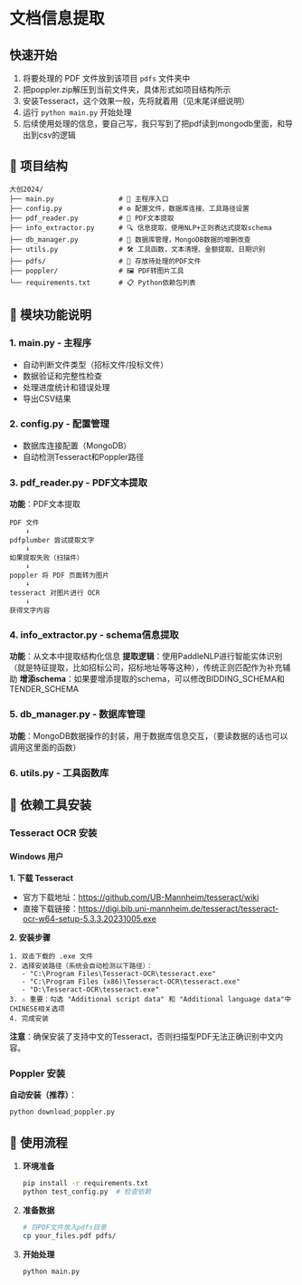 # 文档信息提取

## 快速开始

1. 将要处理的 PDF 文件放到该项目 `pdfs` 文件夹中
2. 把poppler.zip解压到当前文件夹，具体形式如项目结构所示
3. 安装Tesseract，这个效果一般，先将就着用（见末尾详细说明）
4. 运行 `python main.py` 开始处理
5. 后续使用处理的信息，要自己写，我只写到了把pdf读到mongodb里面，和导出到csv的逻辑

## 📁 项目结构

```
大创2024/
├── main.py                # 🚀 主程序入口
├── config.py              # ⚙️ 配置文件，数据库连接、工具路径设置
├── pdf_reader.py          # 📖 PDF文本提取
├── info_extractor.py      # 🔍 信息提取，使用NLP+正则表达式提取schema
├── db_manager.py          # 💾 数据库管理，MongoDB数据的增删改查
├── utils.py               # 🛠️ 工具函数，文本清理、金额提取、日期识别
├── pdfs/                  # 📂 存放待处理的PDF文件
├── poppler/               # 🖼️ PDF转图片工具
└── requirements.txt       # 📋 Python依赖包列表
```

## 🧩 模块功能说明

### 1. main.py - 主程序
- 自动判断文件类型（招标文件/投标文件）
- 数据验证和完整性检查
- 处理进度统计和错误处理
- 导出CSV结果

### 2. config.py - 配置管理
- 数据库连接配置（MongoDB）
- 自动检测Tesseract和Poppler路径

### 3. pdf_reader.py - PDF文本提取
**功能**：PDF文本提取
```
PDF 文件
    ↓
pdfplumber 尝试提取文字
    ↓
如果提取失败（扫描件）
    ↓
poppler 将 PDF 页面转为图片 
    ↓
tesseract 对图片进行 OCR
    ↓
获得文字内容
```

### 4. info_extractor.py - schema信息提取
**功能**：从文本中提取结构化信息
**提取逻辑**：使用PaddleNLP进行智能实体识别（就是特征提取，比如招标公司，招标地址等等这种），传统正则匹配作为补充辅助
**增添schema**：如果要增添提取的schema，可以修改BIDDING_SCHEMA和TENDER_SCHEMA

### 5. db_manager.py - 数据库管理
**功能**：MongoDB数据操作的封装，用于数据库信息交互，（要读数据的话也可以调用这里面的函数）

### 6. utils.py - 工具函数库


## 🔧 依赖工具安装

### Tesseract OCR 安装

#### Windows 用户

**1. 下载 Tesseract**
- 官方下载地址：https://github.com/UB-Mannheim/tesseract/wiki
- 直接下载链接：https://digi.bib.uni-mannheim.de/tesseract/tesseract-ocr-w64-setup-5.3.3.20231005.exe

**2. 安装步骤**
```
1. 双击下载的 .exe 文件
2. 选择安装路径（系统会自动检测以下路径）：
   - "C:\Program Files\Tesseract-OCR\tesseract.exe"
   - "C:\Program Files (x86)\Tesseract-OCR\tesseract.exe"
   - "D:\Tesseract-OCR\tesseract.exe"
3. ⚠️ 重要：勾选 "Additional script data" 和 "Additional language data"中 CHINESE相关选项
4. 完成安装
```

**注意**：确保安装了支持中文的Tesseract，否则扫描型PDF无法正确识别中文内容。

### Poppler 安装

**自动安装（推荐）**：
```bash
python download_poppler.py
```

## 🚀 使用流程

1. **环境准备**
   ```bash
   pip install -r requirements.txt
   python test_config.py  # 检查依赖
   ```

2. **准备数据**
   ```bash
   # 将PDF文件放入pdfs目录
   cp your_files.pdf pdfs/
   ```

3. **开始处理**
   ```bash
   python main.py
   ```
